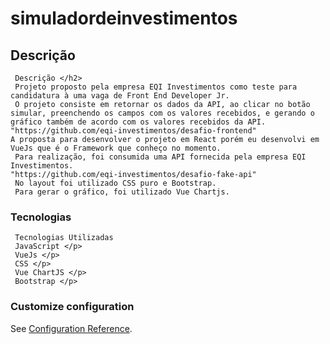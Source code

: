 # simuladordeinvestimentos

## Descrição
```
 Descrição </h2>
 Projeto proposto pela empresa EQI Investimentos como teste para candidatura à uma vaga de Front End Developer Jr.
 O projeto consiste em retornar os dados da API, ao clicar no botão simular, preenchendo os campos com os valores recebidos, e gerando o gráfico também de acordo com os valores recebidos da API.
"https://github.com/eqi-investimentos/desafio-frontend"
A proposta para desenvolver o projeto em React porém eu desenvolvi em VueJs que é o Framework que conheço no momento.
 Para realização, foi consumida uma API fornecida pela empresa EQI Investimentos.
"https://github.com/eqi-investimentos/desafio-fake-api"
 No layout foi utilizado CSS puro e Bootstrap.
 Para gerar o gráfico, foi utilizado Vue Chartjs.
```

### Tecnologias
```
 Tecnologias Utilizadas 
 JavaScript </p>
 VueJs </p>
 CSS </p>
 Vue ChartJS </p>
 Bootstrap </p>
```

### Customize configuration
See [Configuration Reference](https://cli.vuejs.org/config/).
